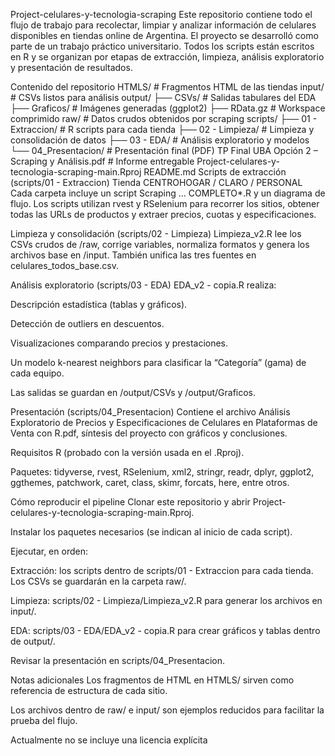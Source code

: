 Project-celulares-y-tecnologia-scraping
Este repositorio contiene todo el flujo de trabajo para recolectar, limpiar y analizar información de celulares disponibles en tiendas online de Argentina.
El proyecto se desarrolló como parte de un trabajo práctico universitario.
Todos los scripts están escritos en R y se organizan por etapas de extracción, limpieza, análisis exploratorio y presentación de resultados.

Contenido del repositorio
HTMLS/                       # Fragmentos HTML de las tiendas
input/                       # CSVs listos para análisis
output/
├── CSVs/                    # Salidas tabulares del EDA
├── Graficos/                # Imágenes generadas (ggplot2)
├── RData.gz                 # Workspace comprimido
raw/                         # Datos crudos obtenidos por scraping
scripts/
├── 01 - Extraccion/         # R scripts para cada tienda
├── 02 - Limpieza/           # Limpieza y consolidación de datos
├── 03 - EDA/                # Análisis exploratorio y modelos
└── 04_Presentacion/         # Presentación final (PDF)
TP Final UBA Opción 2 – Scraping y Análisis.pdf  # Informe entregable
Project-celulares-y-tecnologia-scraping-main.Rproj
README.md
Scripts de extracción (scripts/01 - Extraccion)
Tienda CENTROHOGAR / CLARO / PERSONAL
Cada carpeta incluye un script Scraping ... COMPLETO*.R y un diagrama de flujo.
Los scripts utilizan rvest y RSelenium para recorrer los sitios, obtener todas las URLs de productos y extraer precios, cuotas y especificaciones.

Limpieza y consolidación (scripts/02 - Limpieza)
Limpieza_v2.R lee los CSVs crudos de /raw, corrige variables, normaliza formatos y genera los archivos base en /input.
También unifica las tres fuentes en celulares_todos_base.csv.

Análisis exploratorio (scripts/03 - EDA)
EDA_v2 - copia.R realiza:

Descripción estadística (tablas y gráficos).

Detección de outliers en descuentos.

Visualizaciones comparando precios y prestaciones.

Un modelo k-nearest neighbors para clasificar la “Categoría” (gama) de cada equipo.

Las salidas se guardan en /output/CSVs y /output/Graficos.

Presentación (scripts/04_Presentacion)
Contiene el archivo Análisis Exploratorio de Precios y Especificaciones de Celulares en Plataformas de Venta con R.pdf, síntesis del proyecto con gráficos y conclusiones.

Requisitos
R (probado con la versión usada en el .Rproj).

Paquetes: tidyverse, rvest, RSelenium, xml2, stringr, readr, dplyr,
ggplot2, ggthemes, patchwork, caret, class, skimr, forcats, here, entre otros.

Cómo reproducir el pipeline
Clonar este repositorio y abrir Project-celulares-y-tecnologia-scraping-main.Rproj.

Instalar los paquetes necesarios (se indican al inicio de cada script).

Ejecutar, en orden:

Extracción: los scripts dentro de scripts/01 - Extraccion para cada tienda.
Los CSVs se guardarán en la carpeta raw/.

Limpieza: scripts/02 - Limpieza/Limpieza_v2.R para generar los archivos en input/.

EDA: scripts/03 - EDA/EDA_v2 - copia.R para crear gráficos y tablas dentro de output/.

Revisar la presentación en scripts/04_Presentacion.

Notas adicionales
Los fragmentos de HTML en HTMLS/ sirven como referencia de estructura de cada sitio.

Los archivos dentro de raw/ e input/ son ejemplos reducidos para facilitar la prueba del flujo.

Actualmente no se incluye una licencia explícita
